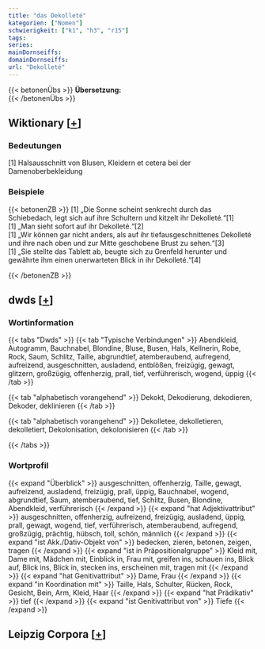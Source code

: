 ```yaml
---
title: "das Dekolleté"
kategorien: ["Nomen"]
schwierigkeit: ["k1", "h3", "r15"]
tags:
series:
mainDornseiffs:
domainDornseiffs:
url: "Dekolleté"
---
```


{{< betonenÜbs >}}
**Übersetzung:**  
{{< /betonenÜbs >}}

## Wiktionary [[+](https://de.wiktionary.org/wiki/Dekolleté)]

### Bedeutungen
[1] Halsausschnitt von Blusen, Kleidern et cetera bei der Damenoberbekleidung  

### Beispiele
{{< betonenZB >}}
[1] „Die Sonne scheint senkrecht durch das Schiebedach, legt sich auf ihre Schultern und kitzelt ihr Dekolleté.“[1]  
[1] „Man sieht sofort auf ihr Dekolleté.“[2]  
[1] „Wir können gar nicht anders, als auf ihr tiefausgeschnittenes Dekolleté und ihre nach oben und zur Mitte geschobene Brust zu sehen.“[3]  
[1] „Sie stellte das Tablett ab, beugte sich zu Grenfeld herunter und gewährte ihm einen unerwarteten Blick in ihr Dekolleté.“[4]  

{{< /betonenZB >}}


## dwds [[+](https://www.dwds.de/wb/Dekolleté)]

### Wortinformation
{{< tabs "Dwds" >}}
{{< tab "Typische Verbindungen" >}}
Abendkleid, Autogramm, Bauchnabel, Blondine, Bluse, Busen, Hals, Kellnerin, Robe, Rock, Saum, Schlitz, Taille, abgrundtief, atemberaubend, aufregend, aufreizend, ausgeschnitten, ausladend, entblößen, freizügig, gewagt, glitzern, großzügig, offenherzig, prall, tief, verführerisch, wogend, üppig
{{< /tab >}}

{{< tab "alphabetisch vorangehend" >}}
Dekokt, Dekodierung, dekodieren, Dekoder, deklinieren
{{< /tab >}}

{{< tab "alphabetisch vorangehend" >}}
Dekolletee, dekolletieren, dekolletiert, Dekolonisation, dekolonisieren
{{< /tab >}}

{{< /tabs >}}

### Wortprofil
{{< expand "Überblick" >}} ausgeschnitten, offenherzig, Taille, gewagt, aufreizend, ausladend, freizügig, prall, üppig, Bauchnabel, wogend, abgrundtief, Saum, atemberaubend, tief, Schlitz, Busen, Blondine, Abendkleid, verführerisch {{< /expand >}}
{{< expand "hat Adjektivattribut" >}} ausgeschnitten, offenherzig, aufreizend, freizügig, ausladend, üppig, prall, gewagt, wogend, tief, verführerisch, atemberaubend, aufregend, großzügig, prächtig, hübsch, toll, schön, männlich {{< /expand >}}
{{< expand "ist Akk./Dativ-Objekt von" >}} bedecken, zieren, betonen, zeigen, tragen {{< /expand >}}
{{< expand "ist in Präpositionalgruppe" >}} Kleid mit, Dame mit, Mädchen mit, Einblick in, Frau mit, greifen ins, schauen ins, Blick auf, Blick ins, Blick in, stecken ins, erscheinen mit, tragen mit {{< /expand >}}
{{< expand "hat Genitivattribut" >}} Dame, Frau {{< /expand >}}
{{< expand "in Koordination mit" >}} Taille, Hals, Schulter, Rücken, Rock, Gesicht, Bein, Arm, Kleid, Haar {{< /expand >}}
{{< expand "hat Prädikativ" >}} tief {{< /expand >}}
{{< expand "ist Genitivattribut von" >}} Tiefe {{< /expand >}}

## Leipzig Corpora [[+](https://corpora.uni-leipzig.de/en/res?word=Dekolleté&corpusId=deu_newscrawl-public_2018)]

